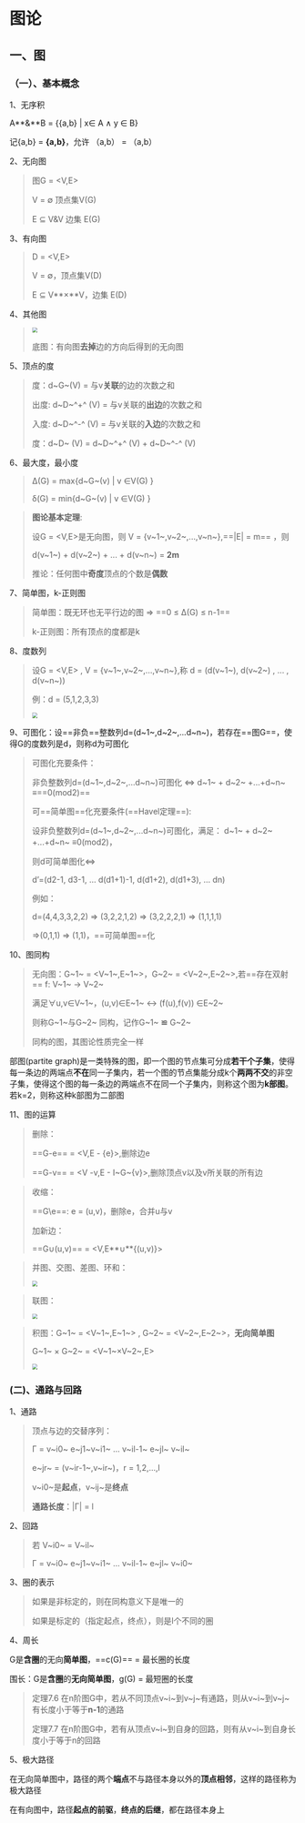 # 图论

## 一、图

### （一）、基本概念

1、无序积

A**&**B = {{a,b} | x∈ A ∧ y ∈ B}

记{a,b} = **{a,b}**，允许 （a,b） = （a,b）

2、无向图

> 图G = <V,E>
>
> V = ∅ 顶点集V(G)
>
> E ⊆ V&V 边集 E(G)

3、有向图

> D = <V,E>
>
> V = ∅，顶点集V(D)
>
> E  ⊆ V**×**V，边集 E(D)

4、其他图

><img src="./picture/离散数学-基本图.png" style="zoom:60%;" />
>
>底图：有向图**去掉**边的方向后得到的无向图

5、顶点的度

> 度：d~G~(V) = 与v**关联**的边的次数之和
>
> 出度: d~D~^+^ (V) = 与v关联的**出边**的次数之和
>
> 入度: d~D~^-^ (V) = 与v关联的**入边**的次数之和
>
> 度：d~D~ (V) = d~D~^+^ (V) + d~D~^-^ (V)

6、最大度，最小度

> Δ(G) = max{d~G~(v) | v ∈V(G) }
>
> δ(G) = min{d~G~(v) | v ∈V(G) }

> **图论基本定理**:
>
> 设G = <V,E>是无向图，则 V = {v~1~,v~2~,...,v~n~},==|E| = m== ，则
>
> d(v~1~) + d(v~2~) + ... + d(v~n~) = **2m**
>
> 推论：任何图中**奇度**顶点的个数是**偶数**

7、简单图，k-正则图

> 简单图：既无环也无平行边的图 => ==0 ≤ Δ(G) ≤ n-1==
>
> k-正则图：所有顶点的度都是k

8、度数列

> 设G = <V,E> , V = {v~1~,v~2~,...,v~n~},称 d = (d(v~1~), d(v~2~) , ... , d(v~n~))
>
> 例：d = (5,1,2,3,3)
>
> <img src="./picture/离散数学-度序列.png" style="zoom:60%;" />

9、可图化：设==非负==整数列d=(d~1~,d~2~,...d~n~)，若存在==图G==，使得G的度数列是d，则称d为可图化

> 可图化充要条件：
>
> 非负整数列d=(d~1~,d~2~,...d~n~)可图化 <=> d~1~ + d~2~ +...+d~n~ ≡==0(mod2)==
>
> 可==简单图==化充要条件(==Havel定理==):
>
> 设非负整数列d=(d~1~,d~2~,...d~n~)可图化，满足： d~1~ + d~2~ +...+d~n~ ≡0(mod2)，
>
> 则d可简单图化<=> 
>
> d’=(d2-1, d3-1, … d(d1+1)-1, d(d1+2), d(d1+3), … dn)
>
> 例如：
>
> d=(4,4,3,3,2,2) => (3,2,2,1,2) => (3,2,2,2,1) => (1,1,1,1)
>
> =>(0,1,1) => (1,1)，==可简单图==化

10、图同构

> 无向图：G~1~ = <V~1~,E~1~>，G~2~ = <V~2~,E~2~>,若==存在双射== f: V~1~ -> V~2~
>
> 满足∀u,v∈V~1~，(u,v)∈E~1~  <-> (f(u),f(v)) ∈E~2~
>
> 则称G~1~与G~2~ 同构，记作G~1~ **≌** G~2~
>
> 同构的图，其图论性质完全一样

部图(partite graph)是一类特殊的图，即一个图的节点集可分成**若干个子集**，使得每一条边的两端点**不在**同一子集内，若一个图的节点集能分成k个**两两不交**的非空子集，使得这个图的每一条边的两端点不在同一个子集内，则称这个图为**k部图**。若k=2，则称这种k部图为二部图

11、图的运算

> 删除：
>
> ==G-e== = <V,E - {e}>,删除边e
>
> ==G-v== = <V -v,E - I~G~{v}>,删除顶点v以及v所关联的所有边

> 收缩：
>
> ==G\e==: e = (u,v)，删除e，合并u与v
>
> 加新边：
>
> ==G∪(u,v)== = <V,E**∪**{(u,v)}>

> 并图、交图、差图、环和：
>
> <img src="./picture/离散数学-并图交图差图环和.png" style="zoom:60%;" />

> 联图：
>
> <img src="./picture/离散数学-联图.png" style="zoom:60%;" />

> 积图：G~1~ = <V~1~,E~1~> , G~2~ = <V~2~,E~2~>，**无向简单图**
>
> G~1~ × G~2~ = <V~1~×V~2~,E>
>
> <img src="./picture/离散数学-积图.png" style="zoom:60%;" />

### (二)、通路与回路

1、通路

> 顶点与边的交替序列：
>
> Γ = v~i0~ e~j1~v~i1~ ... v~il-1~ e~jl~ v~il~
>
> e~jr~ = (v~ir-1~,v~ir~)，r = 1,2,...,l  
>
> v~i0~是**起点**，v~ij~是**终点**
>
> **通路长度**：|Γ| = l

2、回路

> 若 V~i0~ = V~il~
>
> Γ = v~i0~ e~j1~v~i1~ ... v~il-1~ e~jl~ v~i0~

3、圈的表示

> 如果是非标定的，则在同构意义下是唯一的
>
> 如果是标定的（指定起点，终点），则是l个不同的圈

4、周长

G是**含圈**的无向**简单图**，==c(G)== = 最长圈的长度

围长：G是**含圈**的**无向简单图**，g(G) = 最短圈的长度

> 定理7.6 在n阶图G中，若从不同顶点v~i~到v~j~有通路，则从v~i~到v~j~有长度小于等于**n-1**的通路
>
> 定理7.7 在n阶图G中，若有从顶点v~i~到自身的回路，则有从v~i~到自身长度小于等于n的回路

5、极大路径

在无向简单图中，路径的两个**端点**不与路径本身以外的**顶点相邻**，这样的路径称为极大路径

在有向图中，路径**起点的前驱**，**终点的后继**，都在路径本身上